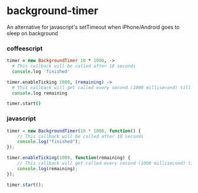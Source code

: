 # background-timer
An alternative for javascript's setTimeout when iPhone/Android goes to sleep on background

### coffeescript
```coffeescript
timer = new BackgroundTimer 10 * 1000, ->
  # This callback will be called after 10 seconds
  console.log 'finished'

timer.enableTicking 1000, (remaining) ->
  # This callback will get called every second (1000 millisecond) till the timer ends
  console.log remaining

timer.start()
```
### javascript
```javascript
timer = new BackgroundTimer(10 * 1000, function() {
	// This callback will be called after 10 seconds
	console.log("finished");
});

timer.enableTicking(1000, function(remaining) {
    // This callback will get called every second (1000 millisecond) till the timer ends
	console.log(remaining);
});

timer.start();
```
